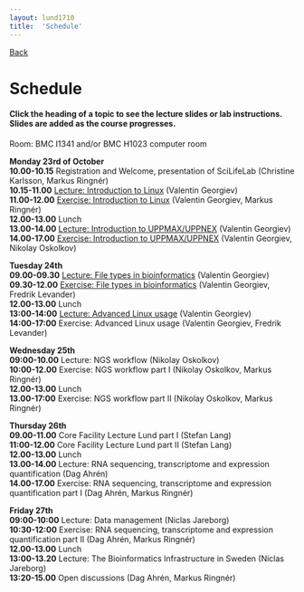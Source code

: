 ```yaml
---
layout: lund1710
title:  'Schedule'
---
```

[Back](index)

# Schedule
#### Click the heading of a topic to see the lecture slides or lab instructions. Slides are added as the course progresses.

Room: BMC I1341 and/or BMC H1023 computer room

**Monday 23rd of October**  
**10.00-10.15** Registration and Welcome, presentation of SciLifeLab (Christine Karlsson, Markus Ringnér)  
**10.15-11.00** [Lecture: Introduction to Linux](slides/linux-tutorial.pdf) (Valentin Georgiev)  
**11.00-12.00** [Exercise: Introduction to Linux](labs/linux-intro) (Valentin Georgiev, Markus Ringnér)  
**12.00-13.00** Lunch  
**13.00-14.00** [Lecture: Introduction to UPPMAX/UPPNEX](slides/UPPMAX-tutorial.pdf) (Valentin Georgiev)    
**14.00-17.00** [Exercise: Introduction to UPPMAX/UPPNEX](labs/uppmax-intro) (Valentin Georgiev, Nikolay Oskolkov) 

**Tuesday 24th**   
**09.00-09.30** [Lecture: File types in bioinformatics](slides/file_types.pdf) (Valentin Georgiev)  
**09.30-12.00** [Exercise: File types in bioinformatics](labs/filetypes) (Valentin Georgiev, Fredrik Levander)  
**12.00-13.00** Lunch  
**13:00-14:00** [Lecture: Advanced Linux usage](slides/advanced_linux.pdf) (Valentin Georgiev)  
**14:00-17:00** Exercise: Advanced Linux usage (Valentin Georgiev, Fredrik Levander)  

**Wednesday 25th**   
**09:00-10.00** Lecture: NGS workflow (Nikolay Oskolkov)  
**10:00-12.00** Exercise: NGS workflow part I (Nikolay Oskolkov, Markus Ringnér)  
**12.00-13.00** Lunch  
**13.00-17:00** Exercise: NGS workflow part II (Nikolay Oskolkov, Markus Ringnér)  

**Thursday 26th**   
**09.00-11.00** Core Facility Lecture Lund part I (Stefan Lang)  
**11:00-12.00** Core Facility Lecture Lund part II (Stefan Lang)   
**12.00-13.00** Lunch   
**13.00-14.00** Lecture: RNA sequencing, transcriptome and expression quantification (Dag Ahrén)   
**14.00-17.00** Exercise: RNA sequencing, transcriptome and expression quantification part I (Dag Ahrén, Markus Ringnér)  

**Friday 27th**   
**09:00-10:00** Lecture: Data management (Niclas Jareborg)  
**10:30-12:00** Exercise: RNA sequencing, transcriptome and expression quantification part II (Dag Ahrén, Markus Ringnér)  
**12.00-13.00** Lunch  
**13:00-13.20** Lecture: The Bioinformatics Infrastructure in Sweden (Niclas Jareborg)  
**13:20-15.00** Open discussions (Dag Ahrén, Markus Ringnér)  
